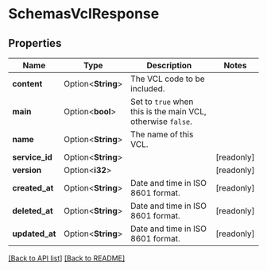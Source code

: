 # SchemasVclResponse

## Properties

Name | Type | Description | Notes
------------ | ------------- | ------------- | -------------
**content** | Option<**String**> | The VCL code to be included. | 
**main** | Option<**bool**> | Set to `true` when this is the main VCL, otherwise `false`. | 
**name** | Option<**String**> | The name of this VCL. | 
**service_id** | Option<**String**> |  | [readonly]
**version** | Option<**i32**> |  | [readonly]
**created_at** | Option<**String**> | Date and time in ISO 8601 format. | [readonly]
**deleted_at** | Option<**String**> | Date and time in ISO 8601 format. | [readonly]
**updated_at** | Option<**String**> | Date and time in ISO 8601 format. | [readonly]

[[Back to API list]](../README.md#documentation-for-api-endpoints) [[Back to README]](../README.md)


